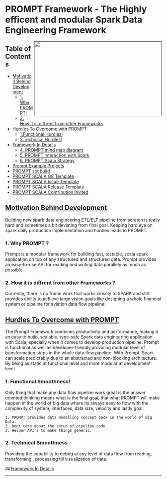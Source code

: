 # PROMPT Framework - The Highly efficent and modular Spark Data Engineering Framework

<a href="" target="_blank"><img align="right" width="411" height="241" src="https://github.com/abhishekvermax/promptscalaspark-framework/blob/master/PROMPT_logo.png"></a>


## Table of Contents

- [Motivation Behind Development](#motivation-behind-development)
  * [1. Why PROMPT!](#Why-PROMPT)
  * [2. How it is diffrent from other Frameworks](#2-How-it-is-diffrent-from-other-Frameworks)
- [Hurdles To Overcome with PROMPT](#Overcome-Hurdles-with-PROMPT)
  * [1.Functional Hurdles!](#functional-Hurdles!)
  * [2.Technical Hurdles!](#technical-hurdles!)
- [Framework In Details](#Framework-In-Details)
  * [4. PROMPT mind map diagram](#PROMPT-mind-map-diagram)
  * [5. PROMPT interaction with Spark](#PROMPT-interaction-with-Spark)
  * [6. PROMPT Scala Strategy](#PROMPT-Scala-Strategy)
- [Prompt Example Projects](#Prompt-Example-Projects)
- [PROMPT sbt build](#PROMPT-sbt-build)
- [PROMPT SCALA G8 Template](#PROMPT-SCALA-G8-Template)
- [PROMPT SCALA Issue Template](#PROMPT-SCALA-Issue-Template)
- [PROMPT SCALA Release Template](#PROMPT-SCALA-Release-Template)
- [PROMPT SCALA Contribution Invited](#PROMPT-SCALA-Contribution-Invited)



## [Motivation Behind Development](#motivation-behind-development)

Building new spark data engineering ETL/ELT pipeline from scratch is really hard and sometimes a bit deviating from final goal. 
Keeping hard eye on spark daily production implementation and hurdles leads to PROMPT.

### 1. Why PROMPT ?

Prompt is a modular framework for building fast, testable, scala spark application on top of any structured and structured data. Prompt provides an easy-to-use API for reading and writing data 
parallely as much as possible

### 2. How it is diffrent from other Frameworks ?

Currently, there is no frame work that works closely to SPARK and still provides ability to achieve large vision goals like designing a whole financial system or pipeline for aviation data flow pipeline.

## [Hurdles To Overcome with PROMPT]()

The Prompt Framework combines productivity and performance, making it an easy to build, scalable, type-safe Spark data engineering application with Scala, specially when it comes to develop production pipeline. Prompt is functional as well as developer-friendly,providing modular level of transformation steps in the whole data flow pipeline. With Prompt, Spark can scale predictably due to an abstracted and non-blocking architecture. By being as static at functional level and more modular at development level.

### 1.  Functional Smoothness!

Only thing that make any data flow pipeline work great is the answer oriented thinking means what is the final goal, that what PROMPT will make happen in the world of big data where its always easy to flow with the complexity of system, interfaces, data size, velocity and lastly goal.

    1. PROMPT provides data modelling concept back in the world of Big Data.
    2. Dont care about the setup of pipeline code.
    3. Helper API's to make things generic.

### 2.  Technical Smoothness

Providing the capability to debug at any level of data flow from reading, transforming , processing till visualization of data.



##[Framework In Details]()

---
